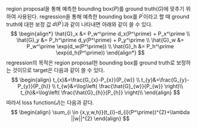 region proposal을 통해 예측한 bounding box($P$)를 ground truth($G$)에 맞추기 위하여 사용된다. regression을 통해 예측한 bounding box를 $P^\prime$이라고 할 때 ground truth에 대한 보정 값 $d(P^\prime)$과 같이 나타내면 아래와 같이 쓸 수 있다.
$$
\begin{align*}
\hat{G}_x &= P_w^\prime d_x(P^\prime) + P_x^\prime \\
\hat{G}_y &= P_h^\prime d_y(P^\prime) + P_y^\prime \\
\hat{G}_w &= P_w^\prime \exp(d_w(P^\prime)) \\
\hat{G}_h &= P_h^\prime \exp(d_h(P^\prime))
\end{align*}
$$
regression의 목적은 region proposal한 bounding box를 ground truth로 보정하는 것이므로 target은 다음과 같이 쓸 수 있다.
$$
\begin{align}
t_{x}&=\frac{G_{x}-P_{x}}{P_{w}} \\
t_{y}&=\frac{G_{y}-P_{y}}{P_{h}} \\
t_{w}&=\log\left( \frac{\hat{G}_{w}}{P_{w}} \right)\\
t_{h}&=\log\left( \frac{\hat{G}_{h}}{P_{h}} \right)\\
\end{align}
$$
따라서 loss function($J$)는 다음과 같다.
$$
\begin{align}
\sum_{i \in {x,y,w,h}}(t_{i}-d_{i}(P^\prime))^{2}+\lambda ||w||^{2}
\end{align}
$$